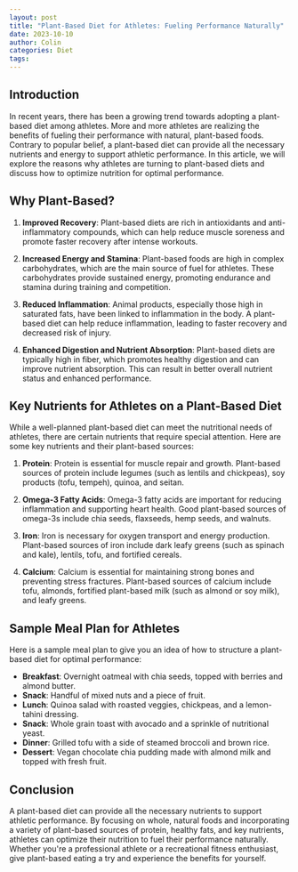```yaml
---
layout: post
title: "Plant-Based Diet for Athletes: Fueling Performance Naturally"
date: 2023-10-10
author: Colin
categories: Diet
tags: 
---
```


## Introduction

In recent years, there has been a growing trend towards adopting a plant-based diet among athletes. More and more athletes are realizing the benefits of fueling their performance with natural, plant-based foods. Contrary to popular belief, a plant-based diet can provide all the necessary nutrients and energy to support athletic performance. In this article, we will explore the reasons why athletes are turning to plant-based diets and discuss how to optimize nutrition for optimal performance.

## Why Plant-Based?

1. **Improved Recovery**: Plant-based diets are rich in antioxidants and anti-inflammatory compounds, which can help reduce muscle soreness and promote faster recovery after intense workouts.

2. **Increased Energy and Stamina**: Plant-based foods are high in complex carbohydrates, which are the main source of fuel for athletes. These carbohydrates provide sustained energy, promoting endurance and stamina during training and competition.

3. **Reduced Inflammation**: Animal products, especially those high in saturated fats, have been linked to inflammation in the body. A plant-based diet can help reduce inflammation, leading to faster recovery and decreased risk of injury.

4. **Enhanced Digestion and Nutrient Absorption**: Plant-based diets are typically high in fiber, which promotes healthy digestion and can improve nutrient absorption. This can result in better overall nutrient status and enhanced performance.

## Key Nutrients for Athletes on a Plant-Based Diet

While a well-planned plant-based diet can meet the nutritional needs of athletes, there are certain nutrients that require special attention. Here are some key nutrients and their plant-based sources:

1. **Protein**: Protein is essential for muscle repair and growth. Plant-based sources of protein include legumes (such as lentils and chickpeas), soy products (tofu, tempeh), quinoa, and seitan.

2. **Omega-3 Fatty Acids**: Omega-3 fatty acids are important for reducing inflammation and supporting heart health. Good plant-based sources of omega-3s include chia seeds, flaxseeds, hemp seeds, and walnuts.

3. **Iron**: Iron is necessary for oxygen transport and energy production. Plant-based sources of iron include dark leafy greens (such as spinach and kale), lentils, tofu, and fortified cereals.

4. **Calcium**: Calcium is essential for maintaining strong bones and preventing stress fractures. Plant-based sources of calcium include tofu, almonds, fortified plant-based milk (such as almond or soy milk), and leafy greens.

## Sample Meal Plan for Athletes

Here is a sample meal plan to give you an idea of how to structure a plant-based diet for optimal performance:

- **Breakfast**: Overnight oatmeal with chia seeds, topped with berries and almond butter.
- **Snack**: Handful of mixed nuts and a piece of fruit.
- **Lunch**: Quinoa salad with roasted veggies, chickpeas, and a lemon-tahini dressing.
- **Snack**: Whole grain toast with avocado and a sprinkle of nutritional yeast.
- **Dinner**: Grilled tofu with a side of steamed broccoli and brown rice.
- **Dessert**: Vegan chocolate chia pudding made with almond milk and topped with fresh fruit.

## Conclusion

A plant-based diet can provide all the necessary nutrients to support athletic performance. By focusing on whole, natural foods and incorporating a variety of plant-based sources of protein, healthy fats, and key nutrients, athletes can optimize their nutrition to fuel their performance naturally. Whether you're a professional athlete or a recreational fitness enthusiast, give plant-based eating a try and experience the benefits for yourself.
